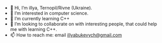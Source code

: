 - 👋 Hi, I’m illya, Ternopil/Rivne (Ukraine).
- 👀 I’m interested in computer science.
- 🌱 I’m currently learning C++
- 💞️ I’m looking to collaborate on with interesting people, that could help me with learning C++.
- 📫 How to reach me: email illyabukevych@gmail.com

